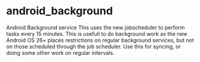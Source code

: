 # android_background
Android Background service
This uses the new jobscheduler to perform tasks every 15 minutes. This is usefull to do background work as the new Android OS 26+ places restrictions on regular background services, but not on those scheduled through the job scheduler.
Use this for syncing, or doing some other work on regular intervals.
